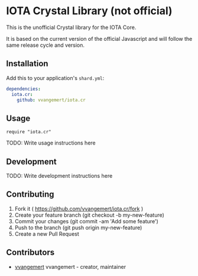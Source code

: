 # IOTA Crystal Library (not official)

This is the unofficial Crystal library for the IOTA Core.

It is based on the current version of the official Javascript and will
follow the same release cycle and version.

## Installation

Add this to your application's `shard.yml`:

```yaml
dependencies:
  iota.cr:
    github: vvangemert/iota.cr
```

## Usage

```crystal
require "iota.cr"
```

TODO: Write usage instructions here

## Development

TODO: Write development instructions here

## Contributing

1. Fork it ( https://github.com/vvangemert/iota.cr/fork )
2. Create your feature branch (git checkout -b my-new-feature)
3. Commit your changes (git commit -am 'Add some feature')
4. Push to the branch (git push origin my-new-feature)
5. Create a new Pull Request

## Contributors

- [vvangemert](https://github.com/vvangemert) vvangemert - creator, maintainer
